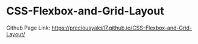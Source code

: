 # CSS-Flexbox-and-Grid-Layout
Github Page Link: https://preciousyaks17.github.io/CSS-Flexbox-and-Grid-Layout/
